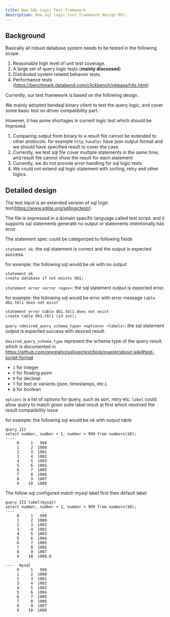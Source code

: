 ```yaml
---
title: New SQL Logic Test Framework
description: New sql logic test framework design RFC.
---
```


## Background

Basically all robust database system needs to be tested in the following scope.

1. Reasonable high level of unit test coverage.
2. A large set of query logic tests.(**mainly discussed**)
3. Distributed system related behavior tests.
4. Performance tests (https://benchmark.databend.com/clickbench/release/hits.html)

Currently, our test framework is based on the following design.

We mainly adopted bendsql binary client to test the query logic, and cover some basic test on driver compatibility part.

However, it has some shortages in current logic test which should be improved.

1. Comparing output from binary to a result file cannot be extended to other protocols. for example `http_handler` have json output format and we should have specified result to cover the case.
2. Currently, we test sql file cover multiple statements in the same time, and result file cannot show the result for each statement
3. Currently, we do not provide error handling for sql logic tests
4. We could not extend sql logic statement with sorting, retry and other logics.

## Detailed design

The test input is an extended version of sql logic test(https://www.sqlite.org/sqllogictest/)

The file is expressed in a domain specific language called test script. and it supports sql statements generate no output or statements intentionally has error

The statement spec could be categorized to following fields

`statement ok`: the sql statement is correct and the output is expected success.

for example: the following sql would be ok with no output

```text
statement ok
create database if not exists db1;
```

`statement error <error regex>`: the sql statement output is expected error.

for example: the following sql would be error with error message `table db1.tbl1 does not exist`

```text
statement error table db1.tbl1 does not exist
create table db1.tbl1 (id int);
```

`query <desired_query_schema_type> <options> <labels>`: the sql statement output is expected success with desired result.

`desired_query_schema_type` represent the schema type of the query result. which is documented in https://github.com/gregrahn/sqllogictest/blob/master/about.wiki#test-script-format

- `I` for integer
- `F` for floating point
- `R` for decimal
- `T` for text or variants (json, timestamps, etc.).
- `B` for boolean

`options` is a list of options for query, such as sort, retry etc.
`label` could allow query to match given suite label result at first which resolved the result compatibility issue

for example: the following sql would be ok with output table

```text
query III
select number, number + 1, number + 999 from numbers(10);
----
     0     1   999
     1     2  1000
     2     3  1001
     3     4  1002
     4     5  1003
     5     6  1004
     6     7  1005
     7     8  1006
     8     9  1007
     9    10  1008
```

The follow sql configured match mysql label first then default label

```text
query III label(mysql)
select number, number + 1, number + 999 from numbers(10);
----
     0     1   999
     1     2  1000
     2     3  1001
     3     4  1002
     4     5  1003
     5     6  1004
     6     7  1005
     7     8  1006
     8     9  1007
     9    10  1008.0

----  mysql
     0     1   999
     1     2  1000
     2     3  1001
     3     4  1002
     4     5  1003
     5     6  1004
     6     7  1005
     7     8  1006
     8     9  1007
     9    10  1008
```
